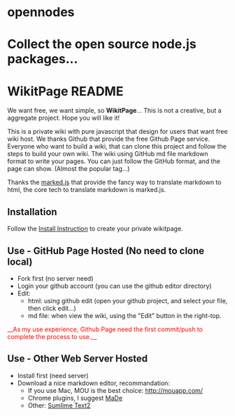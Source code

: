 opennodes
=========

Collect the open source node.js packages...
=======
WikitPage README
===

We want free, we want simple, so __WikitPage__... This is not a creative, but a aggregate project. Hope you will like it!

This is a private wiki with pure javascript that design for users that want free wiki host. We thanks Github that provide the free Github Page service. Everyone who want to build a wiki, that can clone this project and follow the steps to build your own wiki. The wiki using GitHub md file markdown format to write your pages. You can just follow the GitHub format, and the page can show. (Almost the popular tag...)

Thanks the [marked.js](https://github.com/chjj/marked) that provide the fancy way to translate markdown to html, the core tech to translate markdown is marked.js.

## Installation

Follow the [Install Instruction](index.html?page=Install.md) to create your private wikitpage.

## Use - GitHub Page Hosted (No need to clone local)

* Fork first (no server need)
* Login your github account (you can use the github editor directory)
* Edit:
  * html: using github edit (open your github project, and select your file, then click edit...)
  * md file: when view the wiki, using the "Edit" button in the right-top.

<font color="red">
__As my use experience, Github Page need the first commit/push to complete the process to use.__
</font>

## Use - Other Web Server Hosted

* Install first (need server)
* Download a nice markdown editor, recommandation:
  * If you use Mac, MOU is the best choice: http://mouapp.com/
  * Chrome plugins, I suggest [MaDe](https://chrome.google.com/webstore/detail/made/oknndfeeopgpibecfjljjfanledpbkog/related?hl=zh-TW&utm_source=chrome-ntp-launcher) 
  * Other: [Sumlime Text2](http://www.sublimetext.com/2)

